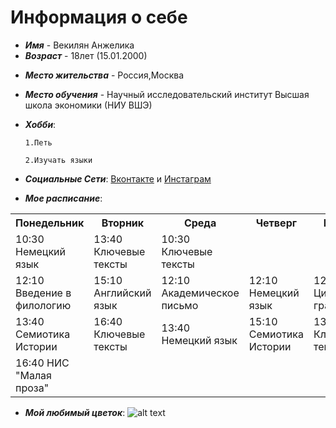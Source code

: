 # Информация о себе
- ***Имя*** - Векилян Анжелика
 - ***Возраст*** - 18лет (15.01.2000)
 * ***Место жительства*** - Россия,Москва
 - ***Место обучения*** - Научный исследовательский институт Высшая школа экономики (НИУ ВШЭ)
 + ***Хобби***: 
 
       1.Петь

       2.Изучать языки
+ ***Социальные Сети***: [Вконтакте](https://vk.com/yaplachy) и [Инстаграм](https://www.instagram.com/likavekilyan/)
- ***Мое расписание***:
<table>
    <tr>
       <tr>
       <th>Понедельник</th>
        <th>Вторник</th>
     <th>Среда</th>
     <th>Четверг</th>
     <th>Пятница</th>
    </tr>
    <tr>
     </td>      
 <td>10:30 Немецкий язык</td>
  <td>13:40 Ключевые тексты</td>
        <td>10:30 Ключевые тексты</tr>
         <td>12:10 Введение в филологию</td>
         <td>15:10 Английский язык</td>
         <td>12:10 Академическое письмо</td>
           <td>12:10 Немецкий язык</td>
         <td>12:10 Цифровая грамотность</tr>
        <td>13:40 Семиотика Истории</td>
         <td>16:40 Ключевые тексты</td>
          <td>13:40 Немецкий язык</td>
         <td>15:10 Семиотика Истории</td>
        <td>13:40 Ключевые тексты</td>
        </tr>
        </tr>
        <td>16:40 НИС "Малая проза"</td>
    </tr>
</table>
 
 * ***Мой любимый цветок***:
![alt text]( http://mentol72.ru/upload/resize_cache/iblock/01e/800_600_140cd750bba9870f18aada2478b24840a/01e5ae4b58d21cace0f72c5f7f5588a1.jpg "Комм"  )
